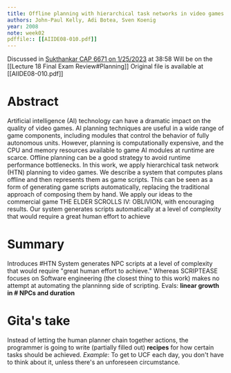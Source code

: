```yaml
---
title: Offline planning with hierarchical task networks in video games
authors: John-Paul Kelly, Adi Botea, Sven Koenig
year: 2008
note: week02
pdffile:: [[AIIDE08-010.pdf]]
---
```


Discussed in [Sukthankar CAP 6671 on 1/25/2023](https://ucf.hosted.panopto.com/Panopto/Pages/Viewer.aspx?id=2d65ec97-5a87-452a-acf9-af8100e2498d) at 38:58
Will be on the [[Lecture 18 Final Exam Review#Planning]]
Original file is available at [[AIIDE08-010.pdf]]

# Abstract  

Artificial intelligence (AI) technology can have a dramatic impact on the quality of video games. AI planning techniques are useful in a wide range of game components, including modules that control the behavior of fully autonomous units. However, planning is computationally expensive, and the CPU and memory resources available to game AI modules at runtime are scarce. Offline planning can be a good strategy to avoid runtime performance bottlenecks. In this work, we apply hierarchical task network (HTN) planning to video games. We describe a system that computes plans offline and then represents them as game scripts. This can be seen as a form of generating game scripts automatically, replacing the traditional approach of composing them by hand. We apply our ideas to the commercial game THE ELDER SCROLLS IV: OBLIVION, with encouraging results. Our system generates scripts automatically at a level of complexity that would require a great human effort to achieve

# Summary

Introduces #HTN 
System generates NPC scripts at a level of complexity that would require "great human effort to achieve." 
Whereas SCRIPTEASE focuses on Software engineering (the closest thing to this work) makes no attempt at automating the planninng side of scripting. 
Evals: **linear growth in # NPCs and duration**


# Gita's take
Instead of letting the human planner chain together actions, the programmer is going to write (partially filled out) **recipes** for how certain tasks should be achieved. *Example*: To get to UCF each day, you don't have to think about it, unless there's an unforeseen circumstance.
